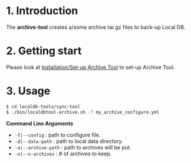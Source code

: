 # 1. Introduction

The **archive-tool** creates a/some archive tar.gz files to back-up Local DB.

# 2. Getting start

Please look at [Installation/Set-up Archive Tool](install.md) to set-up Archive Tool.

# 3. Usage

```bash
$ cd localdb-tools/sync-tool
$ ./bin/localdbtool-archive.sh -f my_archive_configure.yml
```

**Command Line Arguments**

* `-f|--config` : path to configure file.
* `-d|--data-path` : path to local data directory.
* `-a|--archive-path` : path to archives will be put.
* `-n|--n-archives` : # of archives to keep.
